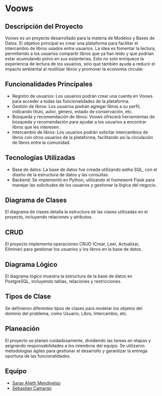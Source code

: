 # Voows

## Descripción del Proyecto

Voows es un proyecto desarrollado para la materia de Modelos y Bases de Datos. El objetivo principal es crear una plataforma para facilitar el intercambio de libros usados entre usuarios. La idea es fomentar la lectura, permitiendo a los usuarios compartir libros que ya han leído y que podrían estar acumulando polvo en sus estanterías. Esto no solo enriquece la experiencia de lectura de los usuarios, sino que también ayuda a reducir el impacto ambiental al reutilizar libros y promover la economía circular.

## Funcionalidades Principales

- Registro de usuarios: Los usuarios podrán crear una cuenta en Voows para acceder a todas las funcionalidades de la plataforma.
- Gestión de libros: Los usuarios podrán agregar libros a su perfil, indicando título, autor, género, estado de conservación, etc.
- Búsqueda y recomendación de libros: Voows ofrecerá herramientas de búsqueda y recomendación para ayudar a los usuarios a encontrar libros que les interesen.
- Intercambio de libros: Los usuarios podrán solicitar intercambios de libros con otros usuarios de la plataforma, facilitando así la circulación de libros entre la comunidad.

## Tecnologías Utilizadas

- Base de datos: La base de datos fue creada utilizando astha SQL, con el diseño de la estructura de datos y las consultas.
- Backend: Se implementó en Python, utilizando el framework Flask para manejar las solicitudes de los usuarios y gestionar la lógica del negocio.
 

## Diagrama de Clases

El diagrama de clases detalla la estructura de las clases utilizadas en el proyecto, incluyendo relaciones y atributos.

## CRUD

El proyecto implementa operaciones CRUD (Crear, Leer, Actualizar, Eliminar) para gestionar los usuarios y los libros en la base de datos.

## Diagrama Lógico

El diagrama lógico muestra la estructura de la base de datos en PostgreSQL, incluyendo tablas, relaciones y restricciones.

## Tipos de Clase

Se definieron diferentes tipos de clases para modelar los objetos del dominio del problema, como Usuario, Libro, Intercambio, etc.

## Planeación

El proyecto se planeó cuidadosamente, dividiendo las tareas en etapas y asignando responsabilidades a los miembros del equipo. Se utilizaron metodologías ágiles para gestionar el desarrollo y garantizar la entrega oportuna de  las funcionalidades.
## Equipo

- [Saray Alieth Mendivelso](https://github.com/saraygonm)
- [Sebastian Camargo](https://github.com/SebSanUwU)

